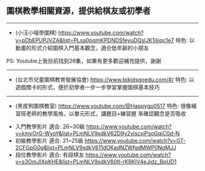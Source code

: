 ## 圍棋教學相關資源，提供給棋友或初學者

------------------  

- (小汪小喵學圍棋)
https://www.youtube.com/watch?v=pDbEPUPJVZA&list=PLsa0pqmKPDNDSfeyuDQslJK1iljiqc1e7
特色: 以動畫的形式介紹圍棋入門基本觀念，適合低年齡的小朋友

PS: Youtube上我目前找到26集，如果有更多歡迎補充提供，謝謝

------------------  
- (台北市兒童圍棋教育發展協會)
https://www.tpkidsgoedu.com/#/
特色: 以遊戲關卡的形式，便於初學者一步一步學習掌握圍棋基本技巧

------------------  
- (黑皮狗圍棋教室)
https://www.youtube.com/@Happygo0517
特色: 很像補習班老師的教學風格，以單元形式，講題目+練習題 來確認觀念是否吸收

 * 入門教學影片 適合: 26~30級
 https://www.youtube.com/watch?v=kmvOrG-WyoY&list=PLmNLV9xdkV62D9y2ylscxiPsoGqiC0d-N
 * 初級教學影片 適合: 21~25級
 https://www.youtube.com/watch?v=GT-2CFGpG0g&list=PLmNLV9xdkV611dOKadNZWfgdMWP0NqMJJ
 * 段位教學影片 適合: 有段棋友
 https://www.youtube.com/watch?v=s3OmJIXpKHE&list=PLmNLV9xdkV60tl-rK8KlV4eJidz_BpUD1
